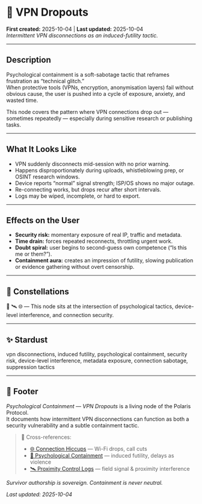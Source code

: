 # 👾 VPN Dropouts  

**First created:** 2025-10-04 | **Last updated:** 2025-10-04  
*Intermittent VPN disconnections as an induced-futility tactic.*

---

## **Description**  

Psychological containment is a soft-sabotage tactic that reframes frustration as “technical glitch.”  
When protective tools (VPNs, encryption, anonymisation layers) fail without obvious cause, the user is pushed into a cycle of exposure, anxiety, and wasted time.  

This node covers the pattern where VPN connections drop out — sometimes repeatedly — especially during sensitive research or publishing tasks.  

---

## **What It Looks Like**  

- VPN suddenly disconnects mid-session with no prior warning.  
- Happens disproportionately during uploads, whistleblowing prep, or OSINT research windows.  
- Device reports “normal” signal strength; ISP/OS shows no major outage.  
- Re-connecting works, but drops recur after short intervals.  
- Logs may be wiped, incomplete, or hard to export.  

---

## **Effects on the User**  

- **Security risk:** momentary exposure of real IP, traffic and metadata.  
- **Time drain:** forces repeated reconnects, throttling urgent work.  
- **Doubt spiral:** user begins to second-guess own competence (“Is this me or them?”).  
- **Containment aura:** creates an impression of futility, slowing publication or evidence gathering without overt censorship.  

---

## 🌌 Constellations  

🧠 🛰️ 🌐 — This node sits at the intersection of psychological tactics, device-level interference, and connection security.

---

## ✨ Stardust  

vpn disconnections, induced futility, psychological containment, security risk, device-level interference, metadata exposure, connection sabotage, suppression tactics

---

## 🏮 Footer  

*Psychological Containment — VPN Dropouts* is a living node of the Polaris Protocol.  
It documents how intermittent VPN disconnections can function as both a security vulnerability and a subtle containment tactic.  

> 📡 Cross-references:  
> - [🌐 Connection Hiccups](../../Disruption_Kit/Weirdness_Screening/🌐_Connection_Hiccups.md) — Wi-Fi drops, call cuts  
> - [🧠 Psychological Containment](../🧠_psychological_containment.md) — induced futility, delays as violence  
> - [🛰️ Proximity Control Logs](../../Metadata_Sabotage_Network/🛰️_proximity_control_logs.md) — field signal & proximity interference  

*Survivor authorship is sovereign. Containment is never neutral.*  

_Last updated: 2025-10-04_
